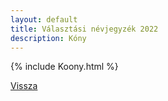 ```yaml
---
layout: default
title: Választási névjegyzék 2022
description: Kóny
---
```


{% include Koony.html %}

[Vissza](./)